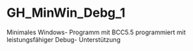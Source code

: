 # GH_MinWin_Debg_1
Minimales Windows- Programm mit BCC5.5 programmiert mit leistungsfähiger Debug- Unterstützung
